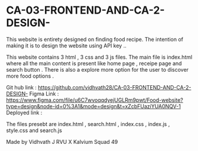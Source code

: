 # CA-03-FRONTEND-AND-CA-2-DESIGN-

This website is entirety designed on finding food recipe. The intention of making it is to design the website using API key ..

This website contains 3 html , 3 css and 3 js files. The main file is index.html where all the main content is present like home page , receipe page and search button . There is also a explore more option for the user to discover more food options .

Git hub link :  https://github.com/vidhvath28/CA-03-FRONTEND-AND-CA-2-DESIGN-  Figma Link : https://www.figma.com/file/u6C7wvoqqdyejUGLRm9pwt/Food-website?type=design&node-id=0%3A1&mode=design&t=xZcbFUaziYUA0NQV-1 Deployed link : 

The files presebt are index.html , search.html , index.css , index.js , style.css and search.js

Made by Vidhvath J RVU X Kalvium Squad 49
